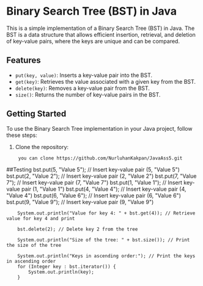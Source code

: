 # Binary Search Tree (BST) in Java

This is a simple implementation of a Binary Search Tree (BST) in Java. 
The BST is a data structure that allows efficient insertion, retrieval, and deletion of key-value pairs, where the keys are unique and can be compared.

## Features

- `put(key, value)`: Inserts a key-value pair into the BST.
- `get(key)`: Retrieves the value associated with a given key from the BST.
- `delete(key)`: Removes a key-value pair from the BST.
- `size()`: Returns the number of key-value pairs in the BST.

## Getting Started

To use the Binary Search Tree implementation in your Java project, follow these steps:

1. Clone the repository:

   ```bash
    you can clone https://github.com/NurluhanKakpan/JavaAss5.git

##Testing
 bst.put(5, "Value 5"); // Insert key-value pair (5, "Value 5")
        bst.put(2, "Value 2"); // Insert key-value pair (2, "Value 2")
        bst.put(7, "Value 7"); // Insert key-value pair (7, "Value 7")
        bst.put(1, "Value 1"); // Insert key-value pair (1, "Value 1")
        bst.put(4, "Value 4"); // Insert key-value pair (4, "Value 4")
        bst.put(6, "Value 6"); // Insert key-value pair (6, "Value 6")
        bst.put(9, "Value 9"); // Insert key-value pair (9, "Value 9")

        System.out.println("Value for key 4: " + bst.get(4)); // Retrieve value for key 4 and print

        bst.delete(2); // Delete key 2 from the tree

        System.out.println("Size of the tree: " + bst.size()); // Print the size of the tree

        System.out.println("Keys in ascending order:"); // Print the keys in ascending order
        for (Integer key : bst.iterator()) {
            System.out.println(key);
        }
